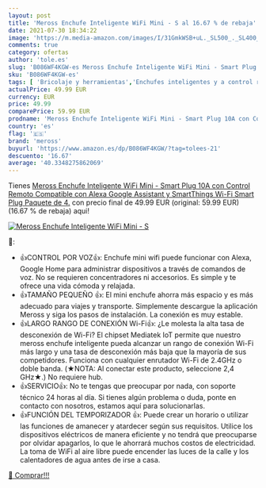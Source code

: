 ```yaml
---
layout: post
title: 'Meross Enchufe Inteligente WiFi Mini - S al 16.67 % de rebaja'
date: 2021-07-30 18:34:22
image: 'https://m.media-amazon.com/images/I/31GmkWSB+uL._SL500_._SL400_.jpg'
comments: true
category: ofertas
author: 'tole.es'
slug: 'B086WF4KGW-es Meross Enchufe Inteligente WiFi Mini - Smart Plug 10A con...'
sku: 'B086WF4KGW-es'
tags: [ 'Bricolaje y herramientas','Enchufes inteligentes y a control remoto','Enchufes y accesorios','Instalación eléctrica','alexa','enchufe','inteligente','meross', ]
actualPrice: 49.99 EUR
currency: EUR
price: 49.99
comparePrice: 59.99 EUR
prodname: 'Meross Enchufe Inteligente WiFi Mini - Smart Plug 10A con Control Remoto  Compatible con Alexa  Google Assistant y SmartThings  Wi-Fi Smart Plug  Paquete de 4.'
country: 'es'
flag: '🇪🇸'
brand: 'meross'
buyurl: 'https://www.amazon.es/dp/B086WF4KGW/?tag=tolees-21'
descuento: '16.67'
average: '40.3348275862069'
---
```


Tienes [Meross Enchufe Inteligente WiFi Mini - Smart Plug 10A con Control Remoto  Compatible con Alexa  Google Assistant y SmartThings  Wi-Fi Smart Plug  Paquete de 4.](https://www.amazon.es/dp/B086WF4KGW/?tag=tolees-21) con precio final de  49.99 EUR (original: 59.99 EUR) (16.67 %  de rebaja) aqui!

[![Meross Enchufe Inteligente WiFi Mini - S](https://m.media-amazon.com/images/I/31GmkWSB+uL._SL500_._SL400_.jpg)](https://www.amazon.es/dp/B086WF4KGW/?tag=tolees-21)

🔎:

- 👍CONTROL POR VOZ👍: Enchufe mini wifi puede funcionar con Alexa, Google Home para administrar dispositivos a través de comandos de voz. No se requieren concentradores ni accesorios. Es simple y te ofrece una vida cómoda y relajada.
- 👍TAMAÑO PEQUEÑO 👍: El mini enchufe ahorra más espacio y es más adecuado para viajes y transporte. Simplemente descargue la aplicación Meross y siga los pasos de instalación. La conexión es muy estable.
- 👍LARGO RANGO DE CONEXIÓN Wi-Fi👍: ¿Le molesta la alta tasa de desconexión de Wi-Fi? El chipset Mediatek IoT permite que nuestro meross enchufe inteligente pueda alcanzar un rango de conexión Wi-Fi más largo y una tasa de desconexión más baja que la mayoría de sus competidores. Funciona con cualquier enrutador Wi-Fi de 2.4GHz o doble banda. (★NOTA: Al conectar este producto, seleccione 2,4 GHz★.) No requiere hub.
- 👍SERVICIO👍: No te tengas que preocupar por nada, con soporte técnico 24 horas al día. Si tienes algún problema o duda, ponte en contacto con nosotros, estamos aquí para solucionarlas.
- 👍FUNCIÓN DEL TEMPORIZADOR 👍: Puede crear un horario o utilizar las funciones de amanecer y atardecer según sus requisitos. Utilice los dispositivos eléctricos de manera eficiente y no tendrá que preocuparse por olvidar apagarlos, lo que le ahorrará muchos costos de electricidad. La toma de WiFi al aire libre puede encender las luces de la calle y los calentadores de agua antes de irse a casa.

[🛒 Comprar!!!](https://www.amazon.es/dp/B086WF4KGW/?tag=tolees-21)
